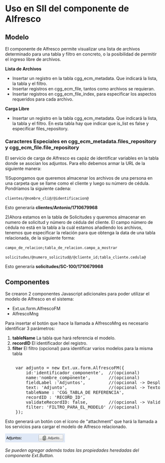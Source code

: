 # Uso en SII del componente de Alfresco

## Modelo

El componente de Alfresco permite visualizar una lista de archivos determinado para una tabla y filtro en concreto, o la posibilidad de permitir el ingreso libre de archivos.

**Lista de Archivos**

- Insertar un registro en la tabla cgg_ecm_metadata. Que indicará la lista, la tabla y el filtro.
- Insertar registros en cgg_ecm_file, tantos como archivos se requieran.
- Insertar registros en cgg_ecm_file_index, para especificar los aspectos requeridos para cada archivo.

**Carga Libre**

- Insertar un registro en la tabla cgg_ecm_metadata. Que indicará la lista, la tabla y el filtro. En esta tabla hay que indicar que is_list es false y especificar files_repository.


### Caracteres Especiales en cgg_ecm_metadata.files_repository y cgg_ecm_file.file_repository

El servicio de carga de Alfresco es capáz de identificar variables en la tabla donde se asocian los adjuntos. Para ello debemos armar la URL de la siguiente manera:

1)Supongamos que queremos almacenar los archivos de una persona en una carpeta que se llame como el cliente y luego su número de cédula. 
<br/>Pondríamos la siguiente cadena:

`clientes/@nombre_cli@/@identificacion@`

Esto generaría **clientes/Antonio/1710679968**

2)Ahora estamos en la tabla de Solicitudes y queremos almacenar en numero de solicitud y número de cédula del cliente. El campo número de cédula no está en la tabla a la cuál estamos añadiendo
los archivos, tenemos que especificar la relación para que obtenga la data de una tabla relacionada, de la siguiente forma:

`campo_de_relacion;tabla_de_relacion.campo_a_mostrar`

`solicitudes/@numero_solicitud@/@cliente_id;tabla_cliente.cedula@`

Esto generaría **solicitudes/SC-100/1710679968**

## Componentes

Se crearon 2 componentes Javascript adicionales para poder utilizar el modelo de Alfresco en el sistema:

- Ext.ux.form.AlfrescoFM
- AlfrescoMng

Para insertar el botón que hace la llamada a AlfrescoMng es necesario identificar 3 parámetros:

1. **tableName** La tabla que hará referencia el modelo.
2. **recordID** El identificador del registro.
3. **filter** El filtro (opcional) para identificar varios modelos para la misma tabla

<pre>   
    var adjunto = new Ext.ux.form.AlfrescoFM({
        id:'identificador_componente',  //(opcional)
        name:'nombre_componente',       //(opcional)
        fieldLabel :'Adjuntos',         //(opcional -> Despliega la etiqueta del comoponente. Si no se define, aparece solo el botón)
        text: 'Adjunto',                //(opcional -> Texto del botón)
        tableName : 'CGG_TABLA_DE REFERENCIA',
        recordID : 'RECORD_ID',
        validateRecordID: false,        //(opcional -> Valida que recordID tenga valor antes de ejecutarse)
        filter: 'FILTRO_PARA_EL_MODELO' //(opcional)
    });
</pre>
Esto generará un botón con el ícono de "attachment" que hará la llamada a los servicios para cargar el modelo de Alfresco relacionado.

![alt tag](./botonAlfresco.png)

*Se pueden agregar además todas las propiedades heredadas del componente Ext.Button.*